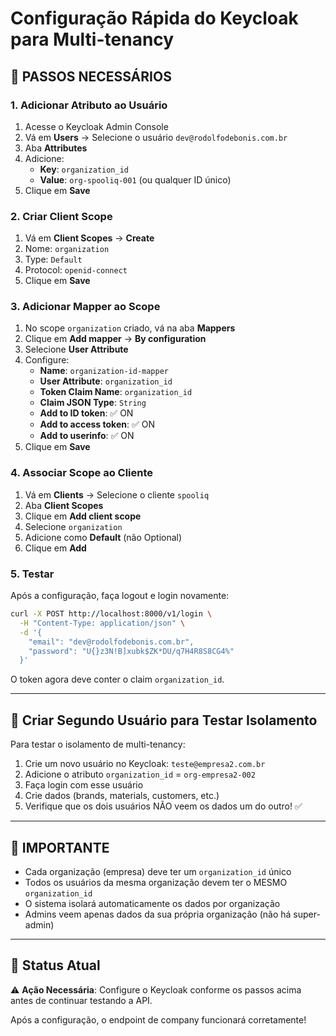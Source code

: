 # Configuração Rápida do Keycloak para Multi-tenancy

## 🔧 PASSOS NECESSÁRIOS

### 1. Adicionar Atributo ao Usuário

1. Acesse o Keycloak Admin Console
2. Vá em **Users** → Selecione o usuário `dev@rodolfodebonis.com.br`
3. Aba **Attributes**
4. Adicione:
   - **Key**: `organization_id`
   - **Value**: `org-spooliq-001` (ou qualquer ID único)
5. Clique em **Save**

### 2. Criar Client Scope

1. Vá em **Client Scopes** → **Create**
2. Nome: `organization`
3. Type: `Default`
4. Protocol: `openid-connect`
5. Clique em **Save**

### 3. Adicionar Mapper ao Scope

1. No scope `organization` criado, vá na aba **Mappers**
2. Clique em **Add mapper** → **By configuration**
3. Selecione **User Attribute**
4. Configure:
   - **Name**: `organization-id-mapper`
   - **User Attribute**: `organization_id`
   - **Token Claim Name**: `organization_id`
   - **Claim JSON Type**: `String`
   - **Add to ID token**: ✅ ON
   - **Add to access token**: ✅ ON
   - **Add to userinfo**: ✅ ON
5. Clique em **Save**

### 4. Associar Scope ao Cliente

1. Vá em **Clients** → Selecione o cliente `spooliq`
2. Aba **Client Scopes**
3. Clique em **Add client scope**
4. Selecione `organization` 
5. Adicione como **Default** (não Optional)
6. Clique em **Add**

### 5. Testar

Após a configuração, faça logout e login novamente:

```bash
curl -X POST http://localhost:8000/v1/login \
  -H "Content-Type: application/json" \
  -d '{
    "email": "dev@rodolfodebonis.com.br",
    "password": "U{}z3N!B]xubk$ZK*DU/q7H4R8S8CG4%"
  }'
```

O token agora deve conter o claim `organization_id`.

---

## 🧪 Criar Segundo Usuário para Testar Isolamento

Para testar o isolamento de multi-tenancy:

1. Crie um novo usuário no Keycloak: `teste@empresa2.com.br`
2. Adicione o atributo `organization_id` = `org-empresa2-002`
3. Faça login com esse usuário
4. Crie dados (brands, materials, customers, etc.)
5. Verifique que os dois usuários NÃO veem os dados um do outro! ✅

---

## 📝 IMPORTANTE

- Cada organização (empresa) deve ter um `organization_id` único
- Todos os usuários da mesma organização devem ter o MESMO `organization_id`
- O sistema isolará automaticamente os dados por organização
- Admins veem apenas dados da sua própria organização (não há super-admin)

---

## 🎯 Status Atual

⚠️ **Ação Necessária**: Configure o Keycloak conforme os passos acima antes de continuar testando a API.

Após a configuração, o endpoint de company funcionará corretamente!

